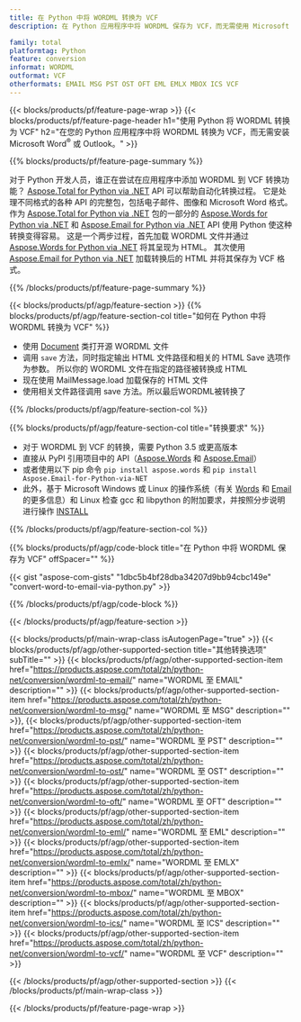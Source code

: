 ```yaml
---
title: 在 Python 中将 WORDML 转换为 VCF
description: 在 Python 应用程序中将 WORDML 保存为 VCF，而无需使用 Microsoft Word 或 Outlook

family: total
platformtag: Python
feature: conversion
informat: WORDML
outformat: VCF
otherformats: EMAIL MSG PST OST OFT EML EMLX MBOX ICS VCF
---
```

{{< blocks/products/pf/feature-page-wrap >}}
{{< blocks/products/pf/feature-page-header h1="使用 Python 将 WORDML 转换为 VCF" h2="在您的 Python 应用程序中将 WORDML 转换为 VCF，而无需安装 Microsoft Word<sup>&reg;</sup> 或 Outlook。" >}}

{{% blocks/products/pf/feature-page-summary %}}

对于 Python 开发人员，谁正在尝试在应用程序中添加 WORDML 到 VCF 转换功能？ [Aspose.Total for Python via .NET](https://products.aspose.com/total/python-net/) API 可以帮助自动化转换过程。 它是处理不同格式的各种 API 的完整包，包括电子邮件、图像和 Microsoft Word 格式。 作为 [Aspose.Total for Python via .NET](https://products.aspose.com/total/python-net/) 包的一部分的 [Aspose.Words for Python via .NET](https://products.aspose.com/words/python-net/) 和 [Aspose.Email for Python via .NET](https://products.aspose.com/email/python-net/) API 使用 Python 使这种转换变得容易。 这是一个两步过程，首先加载 WORDML 文件并通过 [Aspose.Words for Python via .NET](https://products.aspose.com/words/python-net/) 将其呈现为 HTML。 其次使用 [Aspose.Email for Python via .NET](https://products.aspose.com/email/python-net/) 加载转换后的 HTML 并将其保存为 VCF 格式。

{{% /blocks/products/pf/feature-page-summary %}}

{{< blocks/products/pf/agp/feature-section >}}
{{% blocks/products/pf/agp/feature-section-col title="如何在 Python 中将 WORDML 转换为 VCF" %}}

- 使用 [Document](https://reference.aspose.com/words/python-net/aspose.words/document/) 类打开源 WORDML 文件
- 调用 `save` 方法，同时指定输出 HTML 文件路径和相关的 HTML Save 选项作为参数。 所以你的 WORDML 文件在指定的路径被转换成 HTML
- 现在使用 MailMessage.load 加载保存的 HTML 文件
- 使用相关文件路径调用 save 方法。所以最后WORDML被转换了

{{% /blocks/products/pf/agp/feature-section-col %}}

{{% blocks/products/pf/agp/feature-section-col title="转换要求" %}}

- 对于 WORDML 到 VCF 的转换，需要 Python 3.5 或更高版本
- 直接从 PyPI 引用项目中的 API（[Aspose.Words](https://pypi.org/project/aspose-words/) 和 [Aspose.Email](https://pypi.org/project/Aspose.Email-for-Python-via-NET/)）
- 或者使用以下 pip 命令 ```pip install aspose.words``` 和 ```pip install Aspose.Email-for-Python-via-NET``` 
- 此外，基于 Microsoft Windows 或 Linux 的操作系统（有关 [Words](https://docs.aspose.com/words/python-net/system-requirements/) 和 [Email](https://docs.aspose.com/email/python-net/system-requirements/) 的更多信息）和 Linux 检查 gcc 和 libpython 的附加要求，并按照分步说明进行操作 [INSTALL](https://docs.aspose.com/words/python-net/installation/)
 

{{% /blocks/products/pf/agp/feature-section-col %}}

{{% blocks/products/pf/agp/code-block title="在 Python 中将 WORDML 保存为 VCF" offSpacer="" %}}

{{< gist "aspose-com-gists" "1dbc5b4bf28dba34207d9bb94cbc149e" "convert-word-to-email-via-python.py" >}}

{{% /blocks/products/pf/agp/code-block %}}

{{< /blocks/products/pf/agp/feature-section >}}

{{< blocks/products/pf/main-wrap-class isAutogenPage="true" >}}
{{< blocks/products/pf/agp/other-supported-section title="其他转换选项" subTitle="" >}}
{{< blocks/products/pf/agp/other-supported-section-item href="https://products.aspose.com/total/zh/python-net/conversion/wordml-to-email/" name="WORDML 至 EMAIL" description="" >}}
{{< blocks/products/pf/agp/other-supported-section-item href="https://products.aspose.com/total/zh/python-net/conversion/wordml-to-msg/" name="WORDML 至 MSG" description="" >}},
{{< blocks/products/pf/agp/other-supported-section-item href="https://products.aspose.com/total/zh/python-net/conversion/wordml-to-pst/" name="WORDML 至 PST" description="" >}}
{{< blocks/products/pf/agp/other-supported-section-item href="https://products.aspose.com/total/zh/python-net/conversion/wordml-to-ost/" name="WORDML 至 OST" description="" >}}
{{< blocks/products/pf/agp/other-supported-section-item href="https://products.aspose.com/total/zh/python-net/conversion/wordml-to-oft/" name="WORDML 至 OFT" description="" >}}
{{< blocks/products/pf/agp/other-supported-section-item href="https://products.aspose.com/total/zh/python-net/conversion/wordml-to-eml/" name="WORDML 至 EML" description="" >}}
{{< blocks/products/pf/agp/other-supported-section-item href="https://products.aspose.com/total/zh/python-net/conversion/wordml-to-emlx/" name="WORDML 至 EMLX" description="" >}}
{{< blocks/products/pf/agp/other-supported-section-item href="https://products.aspose.com/total/zh/python-net/conversion/wordml-to-mbox/" name="WORDML 至 MBOX" description="" >}}
{{< blocks/products/pf/agp/other-supported-section-item href="https://products.aspose.com/total/zh/python-net/conversion/wordml-to-ics/" name="WORDML 至 ICS" description="" >}}
{{< blocks/products/pf/agp/other-supported-section-item href="https://products.aspose.com/total/zh/python-net/conversion/wordml-to-vcf/" name="WORDML 至 VCF" description="" >}}

{{< /blocks/products/pf/agp/other-supported-section >}}
{{< /blocks/products/pf/main-wrap-class >}}

{{< /blocks/products/pf/feature-page-wrap >}}
